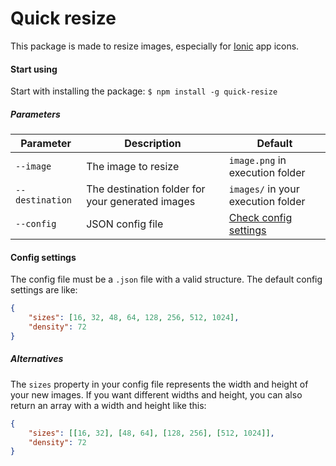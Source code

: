 # Quick resize
This package is made to resize images, especially for [Ionic](https://ionic.io) app icons.

#### Start using
Start with installing the package: `$ npm install -g quick-resize`  

##### Parameters
Parameter | Description | Default
--- | --- | ---
`--image` | The image to resize | `image.png` in execution folder
`--destination` | The destination folder for your generated images | `images/` in your execution folder
`--config` | JSON config file | [Check config settings](#config-setting)

#### Config settings
The config file must be a `.json` file with a valid structure. The default config settings are like:
```json
{
    "sizes": [16, 32, 48, 64, 128, 256, 512, 1024],
    "density": 72
}
```

##### Alternatives
The `sizes` property in your config file represents the width and height of your new images. If you want different widths and height, you can also return an array with a width and height like this:
```json
{
    "sizes": [[16, 32], [48, 64], [128, 256], [512, 1024]],
    "density": 72
}
```